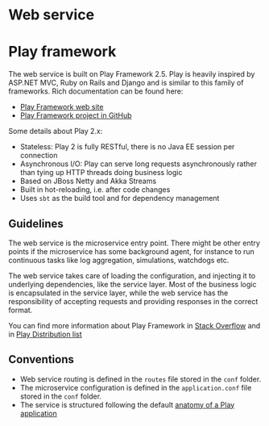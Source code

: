 Web service
===========

# Play framework

The web service is built on Play Framework 2.5. Play is heavily inspired by
ASP.NET MVC, Ruby on Rails and Django and is similar to this family of
frameworks. Rich documentation can be found here:

* [Play Framework web site](https://playframework.com)
* [Play Framework project in GitHub](https://github.com/playframework/playframework)

Some details about Play 2.x:
* Stateless: Play 2 is fully RESTful, there is no Java EE session per connection
* Asynchronous I/O: Play can serve long requests asynchronously rather than
  tying up HTTP threads doing business logic
* Based on JBoss Netty and Akka Streams
* Built in hot-reloading, i.e. after code changes
* Uses `sbt` as the build tool and for dependency management

## Guidelines

The web service is the microservice entry point. There might be other
entry points if the microservice has some background agent, for instance to run
continuous tasks like log aggregation, simulations, watchdogs etc.

The web service takes care of loading the configuration, and injecting it to
underlying dependencies, like the service layer. Most of the business logic
is encapsulated in the service layer, while the web service has the
responsibility of accepting requests and providing responses in the correct
format.

You can find more information about Play Framework in
[Stack Overflow](https://stackoverflow.com/tags/playframework) and in
[Play Distribution list](https://groups.google.com/forum/#!forum/play-framework)

## Conventions

* Web service routing is defined in the `routes` file stored in the `conf`
  folder.
* The microservice configuration is defined in the `application.conf` file
  stored in the `conf` folder.
* The service is structured following the default
  [anatomy of a Play application](https://www.playframework.com/documentation/2.5.x/Anatomy)
